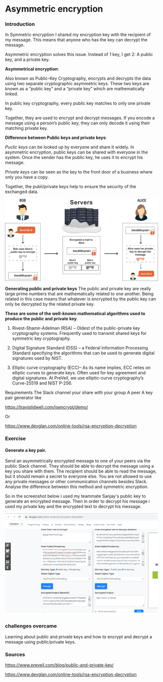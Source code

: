 # Asymmetric encryption

### Introduction

In Symmetric encryption I shared my encryption key with the recipient of my message. This means that anyone who has the key can decrypt the message.

Asymmetric encryption solves this issue. Instead of 1 key, I  get 2: A public key, and a private key.

 
**Asymmetrical encryption**:

Also known as Public-Key Cryptography, encrypts and decrypts the data using two separate cryptographic asymmetric keys. These two keys are known as a “public key” and a “private key” which are mathematically linked.

In public key cryptography, every public key matches to only one private key. 

Together, they are used to encrypt and decrypt messages. If you encode a message using a person’s public key, they can only decode it using their matching private key.

**Difference between Public keys and private keys**:

*Puclic keys* can be looked up by everyone and share it widely. In asymmetric encryption, public keys can be shared with everyone in the system. Once the sender has the public key, he uses it to encrypt his message.

*Private keys*  can be seen as  the key to the front door of a business where only you have a copy. 



Together, the publi/private keys help to ensure the security of the exchanged data. 

![publ-to-priv-encry](../00_includes/end-to-end-encryption.png)

**Generating public and private keys**
The public and private key  are really large prime numbers that are mathematically related to one another. Being related in this case means that whatever is encrypted by the public key can only be decrypted by the related private key.
 

 
**These are some of the  well-known mathematical algorithms used to produce the public and private key**. 
 

1. Rivest-Shamir-Adelman (RSA) – Oldest of the public-private key cryptography systems. Frequently used to transmit shared keys for symmetric key cryptography.

2. Digital Signature Standard (DSS) – a Federal Information Processing Standard specifying the algorithms that can be used to generate digital signatures used by NIST. 

3. Elliptic curve cryptography (ECC)– As its name implies, ECC relies on elliptic curves to generate keys. Often used for key agreement and digital signatures. At PreVeil, we use elliptic-curve cryptography’s Curve-25519 and NIST P-256.


Requirements
The Slack channel your share with your group
A peer
A key pair generator like 

https://travistidwell.com/jsencrypt/demo/

Or 

https://www.devglan.com/online-tools/rsa-encryption-decryption

### Exercise

#### Generate a key pair.


Send an asymmetrically encrypted message to one of your peers via the public Slack channel. They should be able to decrypt the message using a key you share with them. The recipient should be able to read the message, but it should remain a secret to everyone else.
You are not allowed to use any private messages or other communication channels besides Slack. Analyse the difference between this method and symmetric encryption.

So in the screenshot below i used my teammate Sanjay's public key to generate an  encrypted message. Then in order to decrypt his message i used my private key and the encrypted text to decrypt his message. 

![asymmetric-encryption](../00_includes/SEC05.png)

### challenges overcame

Learning about public and private keys and how to encrypt and decrypt a message using public/private keys.

### Sources

https://www.preveil.com/blog/public-and-private-key/

https://www.devglan.com/online-tools/rsa-encryption-decryption